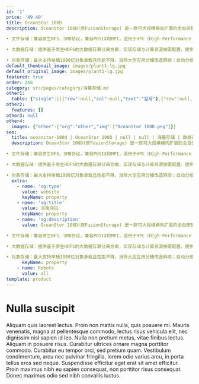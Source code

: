 ```yaml
---
id: '1'
price: '49.40'
title: OceanStor 100D
description: OceanStor 100D(原FusionStorage) 是一款可大规模横向扩展的全自研智能分布式存储产品，可为上层应用提供文件存储、大数据存储、对象存储等工业界标准接口，消除烟囱式存储系统构建导致的运营复杂问题，帮助企业实现复杂业务承载更稳、多样性数据使用效率更高、海量数据储存成本更优。

• 文件存储：兼容原生NFS、SMB协议，兼容POSIX和MPI，适用于HPC（High-Performance Computing，高性能计算）等高性能场景。

• 大数据存储：提供基于原生HDFS的大数据存算分离方案，实现存储与计算资源按需配置，提供一致用户体验的同时，助您降低总拥有成本；支持与原有计算存储一体化架构共存。广泛应用于金融大数据、互联网日志留存大数据、政务大数据和智慧城市大数据等场景。

• 对象存储：最大支持单桶1000亿对象承载且性能不降，消除大型应用分桶改造麻烦；自动分级到蓝光介质，免数据迁移省空间。广泛应用于金融电子票据影像和双录（录音/录像）、医疗影像、政企电子文档和车联网场景生产存储、备份或归档。
default_thumbnail_image: images/plant1-lg.jpg
default_original_image: images/plant1-lg.jpg
featured: true
order: 268
category: src/pages/category/海量存储.md
other1: 
  table: {"single":[[{"row":null,"col":null,"text":"型号"},{"row":null,"col":"3","text":"OceanStor 100D"}],[{"row":null,"col":null,"text":"系统架构"},{"row":null,"col":"3","text":"全分布式架构"}],[{"row":null,"col":null,"text":"存储服务类型"},{"row":null,"col":null,"text":"文件"},{"row":null,"col":null,"text":"大数据"},{"row":null,"col":null,"text":"对象"}],[{"row":null,"col":null,"text":"协议支持"},{"row":null,"col":null,"text":"NFS、CIFS、POSIX、MPI"},{"row":null,"col":null,"text":"HDFS"},{"row":null,"col":null,"text":"Amazon S3、NFS"}],[{"row":null,"col":null,"text":"数据冗余保护"},{"row":null,"col":null,"text":"EC"},{"row":null,"col":null,"text":"EC"},{"row":null,"col":null,"text":"EC"}],[{"row":null,"col":null,"text":"关键特性"},{"row":null,"col":null,"text":"• 负载均衡\n• 配额\n• 数据分级\n• 快照\n• QoS\n• DIF\n• DPC分布式并行客户端\n• AD、LDAP和NIS域认证\n"},{"row":null,"col":null,"text":"• 支持append、rename、flush、hflush等命令字\n• 多NameSpace，支持对接Kerberos、LDAP认证\n• 目录级和NameSpace级配额\n• 小文件聚合\n• 数据分级\n• DIF\n• 回收站\n• 和本地HDFS新老共存\n"},{"row":null,"col":null,"text":"• 统一命名空间，支持多租户、多资源池\n• 小对象聚合\n• QoS\n• 数据Life-Cycle管理\n• 数据一致性校验\n• 同步复制\n• 异步复制\n• 对象级重复数据删除\n• WORM\n• LDAP/AD认证\n• 温冷数据分级\n"}],[{"row":null,"col":null,"text":"前端网络类型"},{"row":null,"col":null,"text":"10GE、25GE、40GE或100GE TCP/IP， 10GE、25GE、40GE或100GE RoCE， 100Gb/s InfiniBand"},{"row":null,"col":null,"text":"10GE或25GE TCP/IP"},{"row":null,"col":null,"text":"10GE或25GE TCP/IP"}],[{"row":null,"col":null,"text":"内部互联网络类型"},{"row":null,"col":null,"text":"GE或100GE RoCE， 100Gb/s InfiniBand"},{"row":null,"col":null,"text":"10GE或25GE RoCE"},{"row":null,"col":null,"text":"10GE或25GE TCP/IP"}],[{"row":null,"col":null,"text":"兼容平台/组件"},{"row":null,"col":null,"text":"• OpenMPI、MPICH2、Huawei MPI等\n• Kubernetes\n"},{"row":null,"col":null,"text":"MapeReduce、Hive、Hbase、Spark等主流大数据组件"},{"row":null,"col":null,"text":"兼容CommVault、NBU、Atempo、Veeam、Rubrik等多种备份软件"}],[{"row":null,"col":null,"text":"推荐节点型号"},{"row":null,"col":null,"text":"• 性能型(2U)：P100\n• 容量型(4U)：C100\n"},{"row":null,"col":null,"text":"• 性能型(2U)：P110、P100\n• 容量型(4U)：C110、C100\n"},{"row":null,"col":null,"text":"• 性能型(2U)：DP2200、P110、P100\n• 容量型(4U)：DP4200、C110、C100\n"}]]}
other2:
  features: []
other3: null
other4:
  images: {"other":{"org":"other","img":["OceanStor 100D.png"]}}
seo:
  title: oceanstor-100d | OceanStor 100D | null | null | 海量存储 | 数据存储
  description: OceanStor 100D(原FusionStorage) 是一款可大规模横向扩展的全自研智能分布式存储产品，可为上层应用提供文件存储、大数据存储、对象存储等工业界标准接口，消除烟囱式存储系统构建导致的运营复杂问题，帮助企业实现复杂业务承载更稳、多样性数据使用效率更高、海量数据储存成本更优。

• 文件存储：兼容原生NFS、SMB协议，兼容POSIX和MPI，适用于HPC（High-Performance Computing，高性能计算）等高性能场景。

• 大数据存储：提供基于原生HDFS的大数据存算分离方案，实现存储与计算资源按需配置，提供一致用户体验的同时，助您降低总拥有成本；支持与原有计算存储一体化架构共存。广泛应用于金融大数据、互联网日志留存大数据、政务大数据和智慧城市大数据等场景。

• 对象存储：最大支持单桶1000亿对象承载且性能不降，消除大型应用分桶改造麻烦；自动分级到蓝光介质，免数据迁移省空间。广泛应用于金融电子票据影像和双录（录音/录像）、医疗影像、政企电子文档和车联网场景生产存储、备份或归档。
  extra:
    - name: 'og:type'
      value: website
      keyName: property
    - name: 'og:title'
      value: 河南网田
      keyName: property
    - name: 'og:description'
      value: OceanStor 100D(原FusionStorage) 是一款可大规模横向扩展的全自研智能分布式存储产品，可为上层应用提供文件存储、大数据存储、对象存储等工业界标准接口，消除烟囱式存储系统构建导致的运营复杂问题，帮助企业实现复杂业务承载更稳、多样性数据使用效率更高、海量数据储存成本更优。

• 文件存储：兼容原生NFS、SMB协议，兼容POSIX和MPI，适用于HPC（High-Performance Computing，高性能计算）等高性能场景。

• 大数据存储：提供基于原生HDFS的大数据存算分离方案，实现存储与计算资源按需配置，提供一致用户体验的同时，助您降低总拥有成本；支持与原有计算存储一体化架构共存。广泛应用于金融大数据、互联网日志留存大数据、政务大数据和智慧城市大数据等场景。

• 对象存储：最大支持单桶1000亿对象承载且性能不降，消除大型应用分桶改造麻烦；自动分级到蓝光介质，免数据迁移省空间。广泛应用于金融电子票据影像和双录（录音/录像）、医疗影像、政企电子文档和车联网场景生产存储、备份或归档。
      keyName: property
    - name: Robots
      value: all
template: product
---
```


# Nulla suscipit

Aliquam quis laoreet lectus. Proin non mattis nulla, quis posuere mi. Mauris venenatis, magna at pellentesque commodo, lectus risus vehicula elit, nec dignissim nisl sapien id leo. Nulla non pretium metus, vitae finibus lectus. Aliquam in posuere risus. Curabitur ultrices ornare magna porttitor commodo. Curabitur eu tempor orci, sed pretium quam. Vestibulum condimentum, arcu nec pulvinar fringilla, lorem odio varius arcu, in porta tellus eros sed neque. Suspendisse efficitur eget erat sit amet efficitur. Proin maximus nibh eu sapien consequat, non porttitor risus consequat. Donec maximus odio sed nibh convallis luctus.